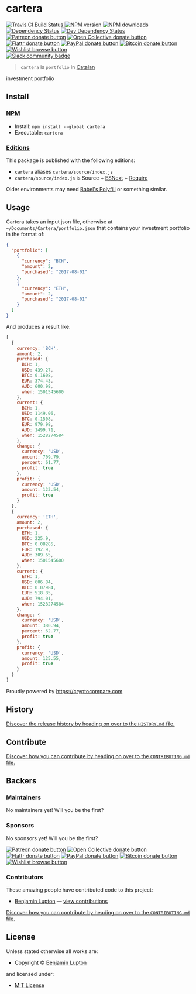 <!-- TITLE/ -->

<h1>cartera</h1>

<!-- /TITLE -->


<!-- BADGES/ -->

<span class="badge-travisci"><a href="http://travis-ci.org/bevry-trading/cartera" title="Check this project's build status on TravisCI"><img src="https://img.shields.io/travis/bevry-trading/cartera/master.svg" alt="Travis CI Build Status" /></a></span>
<span class="badge-npmversion"><a href="https://npmjs.org/package/cartera" title="View this project on NPM"><img src="https://img.shields.io/npm/v/cartera.svg" alt="NPM version" /></a></span>
<span class="badge-npmdownloads"><a href="https://npmjs.org/package/cartera" title="View this project on NPM"><img src="https://img.shields.io/npm/dm/cartera.svg" alt="NPM downloads" /></a></span>
<span class="badge-daviddm"><a href="https://david-dm.org/bevry-trading/cartera" title="View the status of this project's dependencies on DavidDM"><img src="https://img.shields.io/david/bevry-trading/cartera.svg" alt="Dependency Status" /></a></span>
<span class="badge-daviddmdev"><a href="https://david-dm.org/bevry-trading/cartera#info=devDependencies" title="View the status of this project's development dependencies on DavidDM"><img src="https://img.shields.io/david/dev/bevry-trading/cartera.svg" alt="Dev Dependency Status" /></a></span>
<br class="badge-separator" />
<span class="badge-patreon"><a href="https://patreon.com/bevry" title="Donate to this project using Patreon"><img src="https://img.shields.io/badge/patreon-donate-yellow.svg" alt="Patreon donate button" /></a></span>
<span class="badge-opencollective"><a href="https://opencollective.com/bevry" title="Donate to this project using Open Collective"><img src="https://img.shields.io/badge/open%20collective-donate-yellow.svg" alt="Open Collective donate button" /></a></span>
<span class="badge-flattr"><a href="https://flattr.com/profile/balupton" title="Donate to this project using Flattr"><img src="https://img.shields.io/badge/flattr-donate-yellow.svg" alt="Flattr donate button" /></a></span>
<span class="badge-paypal"><a href="https://bevry.me/paypal" title="Donate to this project using Paypal"><img src="https://img.shields.io/badge/paypal-donate-yellow.svg" alt="PayPal donate button" /></a></span>
<span class="badge-bitcoin"><a href="https://bevry.me/bitcoin" title="Donate once-off to this project using Bitcoin"><img src="https://img.shields.io/badge/bitcoin-donate-yellow.svg" alt="Bitcoin donate button" /></a></span>
<span class="badge-wishlist"><a href="https://bevry.me/wishlist" title="Buy an item on our wishlist for us"><img src="https://img.shields.io/badge/wishlist-donate-yellow.svg" alt="Wishlist browse button" /></a></span>
<br class="badge-separator" />
<span class="badge-slackin"><a href="https://slack.bevry.me" title="Join this project's slack community"><img src="https://slack.bevry.me/badge.svg" alt="Slack community badge" /></a></span>

<!-- /BADGES -->


> `cartera` is `portfolio` in [Catalan](https://en.wikipedia.org/wiki/Catalan_language)

<!-- DESCRIPTION/ -->

investment portfolio

<!-- /DESCRIPTION -->


<!-- INSTALL/ -->

<h2>Install</h2>

<a href="https://npmjs.com" title="npm is a package manager for javascript"><h3>NPM</h3></a><ul>
<li>Install: <code>npm install --global cartera</code></li>
<li>Executable: <code>cartera</code></li></ul>

<h3><a href="https://github.com/bevry/editions" title="Editions are the best way to produce and consume packages you care about.">Editions</a></h3>

<p>This package is published with the following editions:</p>

<ul><li><code>cartera</code> aliases <code>cartera/source/index.js</code></li>
<li><code>cartera/source/index.js</code> is Source + <a href="https://babeljs.io/docs/learn-es2015/" title="ECMAScript Next">ESNext</a> + <a href="https://nodejs.org/dist/latest-v5.x/docs/api/modules.html" title="Node/CJS Modules">Require</a></li></ul>

<p>Older environments may need <a href="https://babeljs.io/docs/usage/polyfill/" title="A polyfill that emulates missing ECMAScript environment features">Babel's Polyfill</a> or something similar.</p>

<!-- /INSTALL -->


## Usage

Cartera takes an input json file, otherwise at `~/Documents/Cartera/portfolio.json` that contains your investment portfolio in the format of:

``` json
{
  "portfolio": [
    {
      "currency": "BCH",
      "amount": 2,
      "purchased": "2017-08-01"
    },
    {
      "currency": "ETH",
      "amount": 2,
      "purchased": "2017-08-01"
    }
  ]
}
```

And produces a result like:

``` js
[
  {
    currency: 'BCH',
    amount: 2,
    purchased: {
      BCH: 1,
      USD: 439.27,
      BTC: 0.1608,
      EUR: 374.43,
      AUD: 600.98,
      when: 1501545600
    },
    current: {
      BCH: 1,
      USD: 1149.06,
      BTC: 0.1508,
      EUR: 979.98,
      AUD: 1499.71,
      when: 1528274584
    },
    change: {
      currency: 'USD',
      amount: 709.79,
      percent: 61.77,
      profit: true
    },
    profit: {
      currency: 'USD',
      amount: 123.54,
      profit: true
    }
  },
  {
    currency: 'ETH',
    amount: 2,
    purchased: {
      ETH: 1,
      USD: 225.9,
      BTC: 0.08285,
      EUR: 192.9,
      AUD: 309.65,
      when: 1501545600
    },
    current: {
      ETH: 1,
      USD: 606.84,
      BTC: 0.07984,
      EUR: 518.85,
      AUD: 794.01,
      when: 1528274584
    },
    change: {
      currency: 'USD',
      amount: 380.94,
      percent: 62.77,
      profit: true
    },
    profit: {
      currency: 'USD',
      amount: 125.55,
      profit: true
    }
  }
]
```

Proudly powered by https://cryptocompare.com

<!-- HISTORY/ -->

<h2>History</h2>

<a href="https://github.com/bevry-trading/cartera/blob/master/HISTORY.md#files">Discover the release history by heading on over to the <code>HISTORY.md</code> file.</a>

<!-- /HISTORY -->


<!-- CONTRIBUTE/ -->

<h2>Contribute</h2>

<a href="https://github.com/bevry-trading/cartera/blob/master/CONTRIBUTING.md#files">Discover how you can contribute by heading on over to the <code>CONTRIBUTING.md</code> file.</a>

<!-- /CONTRIBUTE -->


<!-- BACKERS/ -->

<h2>Backers</h2>

<h3>Maintainers</h3>

No maintainers yet! Will you be the first?

<h3>Sponsors</h3>

No sponsors yet! Will you be the first?

<span class="badge-patreon"><a href="https://patreon.com/bevry" title="Donate to this project using Patreon"><img src="https://img.shields.io/badge/patreon-donate-yellow.svg" alt="Patreon donate button" /></a></span>
<span class="badge-opencollective"><a href="https://opencollective.com/bevry" title="Donate to this project using Open Collective"><img src="https://img.shields.io/badge/open%20collective-donate-yellow.svg" alt="Open Collective donate button" /></a></span>
<span class="badge-flattr"><a href="https://flattr.com/profile/balupton" title="Donate to this project using Flattr"><img src="https://img.shields.io/badge/flattr-donate-yellow.svg" alt="Flattr donate button" /></a></span>
<span class="badge-paypal"><a href="https://bevry.me/paypal" title="Donate to this project using Paypal"><img src="https://img.shields.io/badge/paypal-donate-yellow.svg" alt="PayPal donate button" /></a></span>
<span class="badge-bitcoin"><a href="https://bevry.me/bitcoin" title="Donate once-off to this project using Bitcoin"><img src="https://img.shields.io/badge/bitcoin-donate-yellow.svg" alt="Bitcoin donate button" /></a></span>
<span class="badge-wishlist"><a href="https://bevry.me/wishlist" title="Buy an item on our wishlist for us"><img src="https://img.shields.io/badge/wishlist-donate-yellow.svg" alt="Wishlist browse button" /></a></span>

<h3>Contributors</h3>

These amazing people have contributed code to this project:

<ul><li><a href="http://balupton.com">Benjamin Lupton</a> — <a href="https://github.com/bevry-trading/cartera/commits?author=balupton" title="View the GitHub contributions of Benjamin Lupton on repository bevry-trading/cartera">view contributions</a></li></ul>

<a href="https://github.com/bevry-trading/cartera/blob/master/CONTRIBUTING.md#files">Discover how you can contribute by heading on over to the <code>CONTRIBUTING.md</code> file.</a>

<!-- /BACKERS -->


<!-- LICENSE/ -->

<h2>License</h2>

Unless stated otherwise all works are:

<ul><li>Copyright &copy; <a href="http://balupton.com">Benjamin Lupton</a></li></ul>

and licensed under:

<ul><li><a href="http://spdx.org/licenses/MIT.html">MIT License</a></li></ul>

<!-- /LICENSE -->

